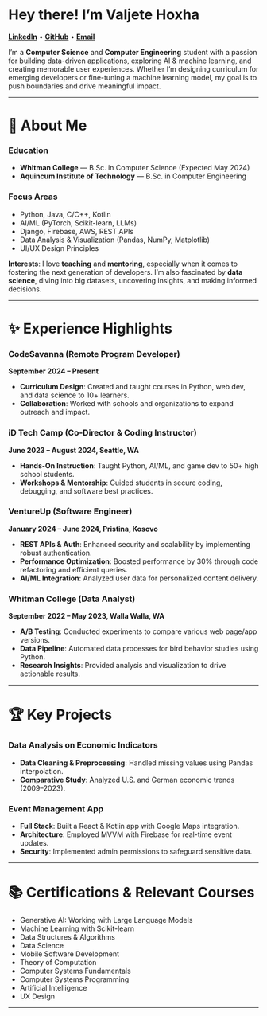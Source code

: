 # Hey there! I’m **Valjete Hoxha**  
[**LinkedIn**](https://linkedin.com/in/valjete-hoxha) • [**GitHub**](https://github.com/valjetahoxha) • [**Email**](mailto:valjetahoxha2003@gmail.com)

I’m a **Computer Science** and **Computer Engineering** student with a passion for building data-driven applications, exploring AI & machine learning, and creating memorable user experiences. Whether I’m designing curriculum for emerging developers or fine-tuning a machine learning model, my goal is to push boundaries and drive meaningful impact.

---

# 🚀 About Me

### Education
- **Whitman College** — B.Sc. in Computer Science (Expected May 2024)  
- **Aquincum Institute of Technology** — B.Sc. in Computer Engineering

### Focus Areas
- Python, Java, C/C++, Kotlin  
- AI/ML (PyTorch, Scikit-learn, LLMs)  
- Django, Firebase, AWS, REST APIs  
- Data Analysis & Visualization (Pandas, NumPy, Matplotlib)  
- UI/UX Design Principles

**Interests**: I love **teaching** and **mentoring**, especially when it comes to fostering the next generation of developers. I’m also fascinated by **data science**, diving into big datasets, uncovering insights, and making informed decisions.

---

# ✨ Experience Highlights

### CodeSavanna (Remote Program Developer)  
**September 2024 – Present**  
- **Curriculum Design**: Created and taught courses in Python, web dev, and data science to 10+ learners.  
- **Collaboration**: Worked with schools and organizations to expand outreach and impact.

### iD Tech Camp (Co-Director & Coding Instructor)  
**June 2023 – August 2024, Seattle, WA**  
- **Hands-On Instruction**: Taught Python, AI/ML, and game dev to 50+ high school students.  
- **Workshops & Mentorship**: Guided students in secure coding, debugging, and software best practices.

### VentureUp (Software Engineer)  
**January 2024 – June 2024, Pristina, Kosovo**  
- **REST APIs & Auth**: Enhanced security and scalability by implementing robust authentication.  
- **Performance Optimization**: Boosted performance by 30% through code refactoring and efficient queries.  
- **AI/ML Integration**: Analyzed user data for personalized content delivery.

### Whitman College (Data Analyst)  
**September 2022 – May 2023, Walla Walla, WA**  
- **A/B Testing**: Conducted experiments to compare various web page/app versions.  
- **Data Pipeline**: Automated data processes for bird behavior studies using Python.  
- **Research Insights**: Provided analysis and visualization to drive actionable results.

---

# 🏆 Key Projects

### Data Analysis on Economic Indicators
- **Data Cleaning & Preprocessing**: Handled missing values using Pandas interpolation.  
- **Comparative Study**: Analyzed U.S. and German economic trends (2009–2023).

### Event Management App
- **Full Stack**: Built a React & Kotlin app with Google Maps integration.  
- **Architecture**: Employed MVVM with Firebase for real-time event updates.  
- **Security**: Implemented admin permissions to safeguard sensitive data.

---

# 📚 Certifications & Relevant Courses
- Generative AI: Working with Large Language Models  
- Machine Learning with Scikit-learn  
- Data Structures & Algorithms  
- Data Science  
- Mobile Software Development  
- Theory of Computation  
- Computer Systems Fundamentals  
- Computer Systems Programming  
- Artificial Intelligence  
- UX Design

---



